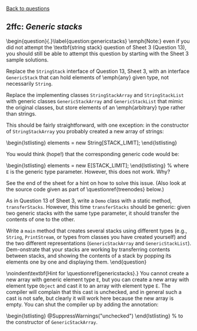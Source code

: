 [Back to questions](../README.md)

## 2ffc: *Generic stacks*

\begin{question}{.}\label{question:genericstacks} \emph{Note:} even if you did not attempt the \textbf{string stack} question
of Sheet 3 (Question 13), you should still be able to attempt this question by starting with the Sheet 3 sample solutions.

Replace the `StringStack` interface of Question 13, Sheet 3, with an interface `GenericStack`
that can hold elements of \emph{any} given type, not necessarily `String`.

Replace the implementing classes `StringStackArray` and `StringStackList` with generic classes
`GenericStackArray` and `GenericStackList` that mimic the original classes, but store elements
of an \emph{arbitrary} type rather than strings.

This should be fairly straightforward, with one exception: in the constructor of `StringStackArray` you probably created
a new array of strings:

\begin{lstlisting}
elements = new String[STACK_LIMIT];
\end{lstlisting}

You would think (hope!) that the corresponding generic code would be:

\begin{lstlisting}
elements = new E[STACK_LIMIT];
\end{lstlisting}
%
where `E` is the generic type parameter.  However, this does not work.  Why?

See the end of the sheet for a hint on how to solve this issue.  (Also look at the source code
given as part of \questionref{treenodes} below.)

As in Question 13 of Sheet 3, write a `Demo` class with a static method, `transferStacks`.
However, this time `transferStacks` should be generic: given two generic stacks with the same type
parameter, it should transfer the contents of one to the other.

Write a `main` method that creates several stacks using different types (e.g., `String`,
`PrintStream`, or types from classes you have created yourself) and the two different representations
(`GenericStackArray` and `GenericStackList`).  Dem-onstrate that your stacks are working
by transferring contents between stacks, and showing the contents of a stack by popping its elements one
by one and displaying them.
\end{question}


\noindent\textbf{Hint for \questionref{genericstacks}.}  You cannot create a new array with generic element type `E`, but you
can create a new array with element type `Object` and cast it to an array with element type `E`.  The compiler will
complain that this cast is unchecked, and in general such a cast is not safe, but clearly it will work here because the new array is
empty.  You can shut the compiler up by adding the annotation:

\begin{lstlisting}
@SuppressWarnings("unchecked")
\end{lstlisting}
%
to the constructor of `GenericStackArray`.
